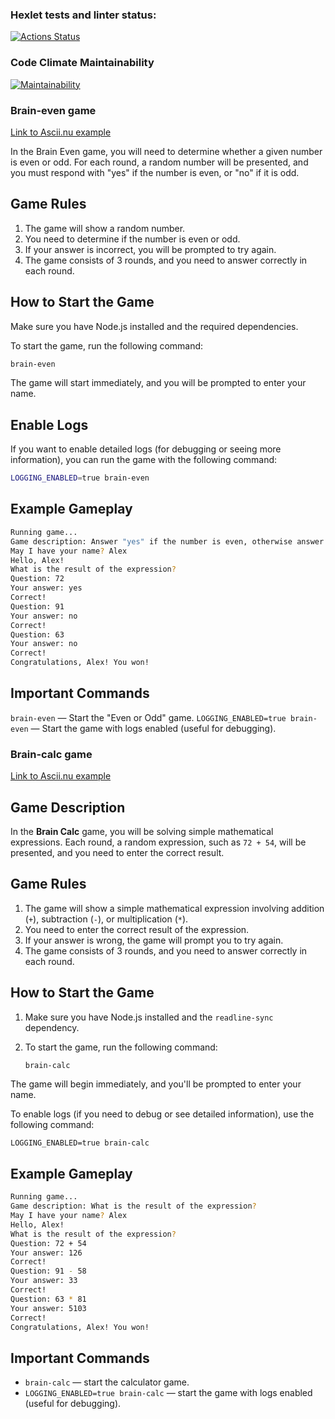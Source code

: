 ### Hexlet tests and linter status:
[![Actions Status](https://github.com/hermanasoul/fullstack-javascript-project-44/actions/workflows/hexlet-check.yml/badge.svg)](https://github.com/hermanasoul/fullstack-javascript-project-44/actions)

### Code Climate Maintainability
[![Maintainability](https://api.codeclimate.com/v1/badges/1b7bdd98e58c97f2ed71/maintainability)](https://codeclimate.com/github/hermanasoul/fullstack-javascript-project-44/maintainability)

### Brain-even game
[Link to Ascii.nu example](https://asciinema.org/a/IdHDAU1ab7FBr3H8hTBYVAV3G)

In the Brain Even game, you will need to determine whether a given number is even or odd. For each round, a random number will be presented, and you must respond with "yes" if the number is even, or "no" if it is odd.

## Game Rules
1. The game will show a random number.
2. You need to determine if the number is even or odd.
3. If your answer is incorrect, you will be prompted to try again.
4. The game consists of 3 rounds, and you need to answer correctly in each round.

## How to Start the Game
Make sure you have Node.js installed and the required dependencies.

To start the game, run the following command:

```bash
brain-even
```
The game will start immediately, and you will be prompted to enter your name.

## Enable Logs
If you want to enable detailed logs (for debugging or seeing more information), you can run the game with the following command:

```bash
LOGGING_ENABLED=true brain-even
```
## Example Gameplay
```bash
Running game...
Game description: Answer "yes" if the number is even, otherwise answer "no".
May I have your name? Alex
Hello, Alex!
What is the result of the expression?
Question: 72
Your answer: yes
Correct!
Question: 91
Your answer: no
Correct!
Question: 63
Your answer: no
Correct!
Congratulations, Alex! You won!
```
## Important Commands
`brain-even` — Start the "Even or Odd" game.
`LOGGING_ENABLED=true brain-even` — Start the game with logs enabled (useful for debugging).

### Brain-calc game
[Link to Ascii.nu example](https://asciinema.org/a/nbFlL7CMUmHBVRX9w9MZ4XCba)

## Game Description

In the **Brain Calc** game, you will be solving simple mathematical expressions. Each round, a random expression, such as `72 + 54`, will be presented, and you need to enter the correct result.

## Game Rules

1. The game will show a simple mathematical expression involving addition (`+`), subtraction (`-`), or multiplication (`*`).
2. You need to enter the correct result of the expression.
3. If your answer is wrong, the game will prompt you to try again.
4. The game consists of 3 rounds, and you need to answer correctly in each round.

## How to Start the Game

1. Make sure you have Node.js installed and the `readline-sync` dependency.
2. To start the game, run the following command:

   ```bash
   brain-calc
The game will begin immediately, and you'll be prompted to enter your name.

To enable logs (if you need to debug or see detailed information), use the following command:

`LOGGING_ENABLED=true brain-calc`

## Example Gameplay
```bash
Running game...
Game description: What is the result of the expression?
May I have your name? Alex
Hello, Alex!
What is the result of the expression?
Question: 72 + 54
Your answer: 126
Correct!
Question: 91 - 58
Your answer: 33
Correct!
Question: 63 * 81
Your answer: 5103
Correct!
Congratulations, Alex! You won!
```

## Important Commands
- `brain-calc` — start the calculator game.
- `LOGGING_ENABLED=true brain-calc` — start the game with logs enabled (useful for debugging).
